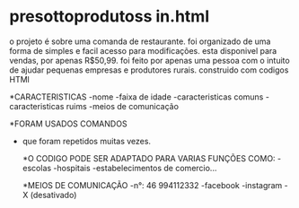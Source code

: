 # presottoprodutoss in.html
o projeto é sobre uma comanda de restaurante.
foi organizado de uma forma de simples e facil acesso para modificações.
esta disponivel para vendas, por apenas R$50,99.
foi feito por apenas uma pessoa com o intuito de ajudar pequenas empresas e produtores rurais.
construido com codigos HTMl


*CARACTERISTICAS 
-nome
-faixa de idade
-caracteristicas comuns
-caracteristicas ruims
-meios de comunicação

*FORAM USADOS COMANDOS
<body>
<div>
<h>
<nav>
<ul>
<li>
<a>
que foram repetidos muitas vezes.

*O CODIGO PODE SER ADAPTADO PARA VARIAS FUNÇÕES COMO:
-escolas
-hospitais
-estabelecimentos de comercio...

*MEIOS DE COMUNICAÇÃO
-n°: 46 994112332
-facebook
-instagram
-X (desativado)
     






